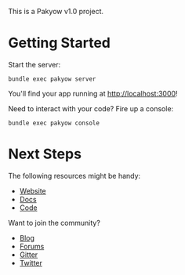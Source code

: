 This is a Pakyow v1.0 project.

# Getting Started

Start the server:

  `bundle exec pakyow server`

You'll find your app running at [http://localhost:3000](http://localhost:3000)!

Need to interact with your code? Fire up a console:

  `bundle exec pakyow console`

# Next Steps

The following resources might be handy:

- [Website](http://pakyow.org)
- [Docs](http://pakyow.org/docs)
- [Code](http://github.com/pakyow/pakyow)

Want to join the community?

- [Blog](http://pakyow.org/blog)
- [Forums](http://forums.pakyow.org)
- [Gitter](https://gitter.im/pakyow/chat)
- [Twitter](http://twitter.com/pakyow)
